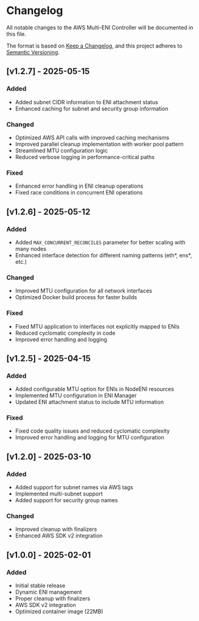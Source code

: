 # Changelog

All notable changes to the AWS Multi-ENI Controller will be documented in this file.

The format is based on [Keep a Changelog](https://keepachangelog.com/en/1.0.0/),
and this project adheres to [Semantic Versioning](https://semver.org/spec/v2.0.0.html).

## [v1.2.7] - 2025-05-15

### Added
- Added subnet CIDR information to ENI attachment status
- Enhanced caching for subnet and security group information

### Changed
- Optimized AWS API calls with improved caching mechanisms
- Improved parallel cleanup implementation with worker pool pattern
- Streamlined MTU configuration logic
- Reduced verbose logging in performance-critical paths

### Fixed
- Enhanced error handling in ENI cleanup operations
- Fixed race conditions in concurrent ENI operations

## [v1.2.6] - 2025-05-12

### Added
- Added `MAX_CONCURRENT_RECONCILES` parameter for better scaling with many nodes
- Enhanced interface detection for different naming patterns (eth*, ens*, etc.)

### Changed
- Improved MTU configuration for all network interfaces
- Optimized Docker build process for faster builds

### Fixed
- Fixed MTU application to interfaces not explicitly mapped to ENIs
- Reduced cyclomatic complexity in code
- Improved error handling and logging

## [v1.2.5] - 2025-04-15

### Added
- Added configurable MTU option for ENIs in NodeENI resources
- Implemented MTU configuration in ENI Manager
- Updated ENI attachment status to include MTU information

### Fixed
- Fixed code quality issues and reduced cyclomatic complexity
- Improved error handling and logging for MTU configuration

## [v1.2.0] - 2025-03-10

### Added
- Added support for subnet names via AWS tags
- Implemented multi-subnet support
- Added support for security group names

### Changed
- Improved cleanup with finalizers
- Enhanced AWS SDK v2 integration

## [v1.0.0] - 2025-02-01

### Added
- Initial stable release
- Dynamic ENI management
- Proper cleanup with finalizers
- AWS SDK v2 integration
- Optimized container image (22MB)
